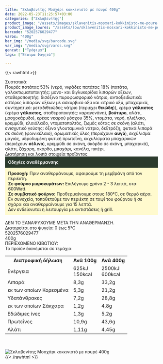 ```yaml
---
title: "Σκλαβενίτης Μοσχάρι κοκκινιστό με πουρέ 400g"
date: 2022-05-23T11:25:57+03:00
categories: ["Σκλαβενίτης"]
product_image: "/assets/images/sklavenitis-mosxari-kokkinisto-me-poure-400g.jpg"
product_image_lowres: "/assets/low/sklavenitis-mosxari-kokkinisto-me-poure-400g.jpg"
barcode: "5202576029477"
varos: "400g"
bar_img: "/media/svg/barcode.svg"
var_img: "/media/svg/varos.svg"
gencat: ["Τρόφιμα"]
tags: ["Έτοιμα Φαγητά"]

---
```

{{< rawhtml >}}

<div class="sload551"><div class="product"><div id="sistatika">Συστατικά:</div><div class="alltext">Πουρές πατάτας 53% (νερό, νιφάδες πατάτας 18% (πατάτα, γαλακτωματοποιητής: μονο- και διγλυκερίδια λιπαρών οξέων, σταθεροποιητής: δισόξινο πυροφωσφορικό νάτριο, αντιοξειδωτικά: εστέρες λιπαρών οξέων με ασκορβικό οξύ και κιτρικό οξύ, μπαχαρικά, συντηρητικό: μεταδιθειώδες νάτριο (περιέχει <b>θειώδη</b>)), κρέμα <b>γάλακτος</b> (κρέμα <b>γάλακτος</b>, σταθεροποιητής: καραγενάνη), <b>βούτυρο</b>, αλάτι, μοσχοκάρυδο), κρέας νεαρού μόσχου 35%, ντομάτα, νερό, ηλιέλαιο, κρεμμύδι, ελαιόλαδο, ντοματοπολτός, ζωμός κότας σε σκόνη (αλάτι, ενισχυτικό γεύσης: όξινο γλουταμινικό νάτριο, δεξτρόζη, φυτικά λιπαρά σε σκόνη (φοινικέλαιο), αρωματικές ύλες (περιέχουν <b>αυγό</b>), εκχύλισμα μαγιάς, υδρολυμένη φυτική πρωτεΐνη, εκχυλίσματα μπαχαρικών (περιέχουν <b>σέλινο</b>), κρεμμύδι σε σκόνη, σκόρδο σε σκόνη, μπαχαρικά), αλάτι, ζάχαρη, σκόρδο, μπαχάρι, κανέλα, πιπέρι.</div><div id="loipa">Διατήρηση και λοιπά στοιχεία προϊόντος</div><div class="alltext"><div style="background:#2b3a2d;padding:10px;color:#fff"><b>Οδηγίες αναθέρμανσης</b></div><div style="background:#ffface;padding:10px;"><b>Προσοχή:</b> Πριν αναθερμάνουμε, αφαιρούμε τη μεμβράνη από τον περιέκτη.<br><b>Σε φούρνο μικροκυμάτων:</b> Επιλέγουμε χρόνο 2 - 3 λεπτά, στα 600Watt.<br><b>Σε συμβατικό φούρνο:</b> Προθερμαίνουμε στους 180°C, σε θερμό αέρα. Εν συνεχεία, τοποθετούμε τον περιέκτη σε ταψί του φούρνου ή σε σχάρα και αναθερμαίνουμε για 15 λεπτά.<br>Δεν ενδείκνυται η λειτουργία με αντιστάσεις ή grill.</div><br>ΔΕΝ ΤΟ ΞΑΝΑΨΥΧΟΥΜΕ ΜΕΤΑ ΤΗΝ ΑΝΑΘΕΡΜΑΝΣΗ.<br>Διατηρείται στο ψυγείο: 0 έως 5°C<br></div><div id="barcode"><div id="barimage1"></div><span id="bartext">5202576029477</span></div><div id="varos"><div id="varosimage1"></div><span id="varostext">400g</span></div><div id="kivotio">ΠΕΡΙΕΧΟΜΕΝΟ ΚΙΒΩΤΙΟΥ:<br>Το προϊόν διανέμεται σε τεμάχια</div><div class="tabout"><table id="diatable"><tbody><tr><th>Διατροφική δήλωση</th><th>Ανά 100g</th><th>Ανά 400g</th></tr><tr><td class="texr2">Ενέργεια</td><td class="texr">625kJ<br>150kcal</td><td class="texr">2500kJ<br>600kcal</td></tr><tr><td class="texr2">Λιπαρά</td><td class="texr">8,3g</td><td class="texr">33,2g</td></tr><tr><td class="gray">εκ των οποίων Κορεσµένα</td><td class="gray2">5,3g</td><td class="gray2">21,2g</td></tr><tr><td class="texr2">Yδατάνθρακες</td><td class="texr">7,2g</td><td class="texr">28,8g</td></tr><tr><td class="gray">εκ των οποίων Σάκχαρα</td><td class="gray2">1,2g</td><td class="gray2">4,8g</td></tr><tr><td class="texr2">Eδώδιμες ίνες</td><td class="texr">1,3g</td><td class="texr">5,2g</td></tr><tr><td class="texr2">Πρωτεΐνες</td><td class="texr">10,9g</td><td class="texr">43,6g</td></tr><tr><td class="texr2">Αλάτι</td><td class="texr">1,11g</td><td class="texr">4,45g</td></tr></tbody></table></div><br><br><div class="pimg"><img alt="Σκλαβενίτης Μοσχάρι κοκκινιστό με πουρέ 400g" title="Σκλαβενίτης Μοσχάρι κοκκινιστό με πουρέ 400g" src="/assets/images/sklavenitis-mosxari-kokkinisto-me-poure-400g.jpg"></div></div></div>
{{< /rawhtml >}}


